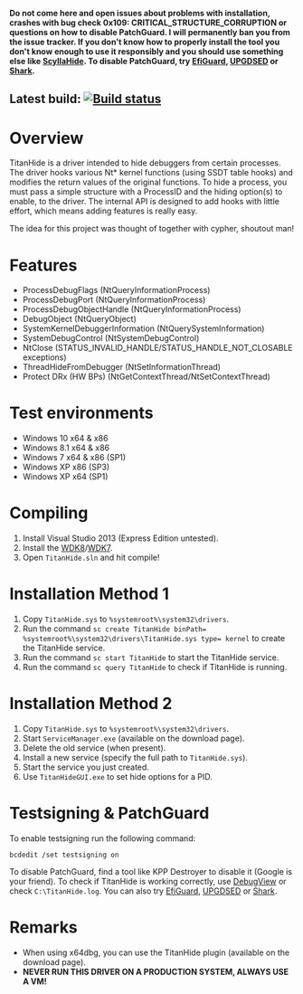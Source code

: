**Do not come here and open issues about problems with installation, crashes with bug check 0x109: CRITICAL_STRUCTURE_CORRUPTION or questions on how to disable PatchGuard. I will permanently ban you from the issue tracker. If you don't know how to properly install the tool you don't know enough to use it responsibly and you should use something else like [ScyllaHide](https://github.com/x64dbg/ScyllaHide). To disable PatchGuard, try [EfiGuard](https://github.com/Mattiwatti/EfiGuard), [UPGDSED](https://github.com/hfiref0x/UPGDSED) or [Shark](https://github.com/9176324/Shark).**

## Latest build: [![Build status](https://ci.appveyor.com/api/projects/status/cb17ic9sxmccc74d?svg=true)](https://ci.appveyor.com/project/mrexodia/titanhide/build/artifacts)

# Overview

TitanHide is a driver intended to hide debuggers from certain processes. The driver hooks various Nt* kernel functions (using SSDT table hooks) and modifies the return values of the original functions. To hide a process, you must pass a simple structure with a ProcessID and the hiding option(s) to enable, to the driver. The internal API is designed to add hooks with little effort, which means adding features is really easy.

The idea for this project was thought of together with cypher, shoutout man!

# Features

- ProcessDebugFlags (NtQueryInformationProcess)
- ProcessDebugPort (NtQueryInformationProcess)
- ProcessDebugObjectHandle (NtQueryInformationProcess)
- DebugObject (NtQueryObject)
- SystemKernelDebuggerInformation (NtQuerySystemInformation)
- SystemDebugControl (NtSystemDebugControl)
- NtClose (STATUS_INVALID_HANDLE/STATUS_HANDLE_NOT_CLOSABLE exceptions)
- ThreadHideFromDebugger (NtSetInformationThread)
- Protect DRx (HW BPs) (NtGetContextThread/NtSetContextThread)

# Test environments

- Windows 10 x64 & x86
- Windows 8.1 x64 & x86
- Windows 7 x64 & x86 (SP1)
- Windows XP x86 (SP3)
- Windows XP x64 (SP1)

# Compiling

1. Install Visual Studio 2013 (Express Edition untested).
2. Install the [WDK8](http://www.microsoft.com/en-us/download/details.aspx?id=42273)/[WDK7](https://www.microsoft.com/en-us/download/details.aspx?id=11800).
3. Open `TitanHide.sln` and hit compile!

# Installation Method 1

1. Copy `TitanHide.sys` to `%systemroot%\system32\drivers`.
2. Run the command `sc create TitanHide binPath= %systemroot%\system32\drivers\TitanHide.sys type= kernel` to create the TitanHide service.
3. Run the command `sc start TitanHide` to start the TitanHide service.
4. Run the command `sc query TitanHide` to check if TitanHide is running.

# Installation Method 2

1. Copy `TitanHide.sys` to `%systemroot%\system32\drivers`.
2. Start `ServiceManager.exe` (available on the download page).
3. Delete the old service (when present).
4. Install a new service (specify the full path to `TitanHide.sys`).
5. Start the service you just created.
6. Use `TitanHideGUI.exe` to set hide options for a PID.

# Testsigning & PatchGuard

To enable testsigning run the following command:

```
bcdedit /set testsigning on
```

To disable PatchGuard, find a tool like KPP Destroyer to disable it (Google is your friend). To check if TitanHide is working correctly, use [DebugView](https://technet.microsoft.com/en-us/sysinternals/debugview.aspx) or check `C:\TitanHide.log`. You can also try [EfiGuard](https://github.com/Mattiwatti/EfiGuard), [UPGDSED](https://github.com/hfiref0x/UPGDSED) or [Shark](https://github.com/9176324/Shark).

# Remarks

- When using x64dbg, you can use the TitanHide plugin (available on the download page).
- **NEVER RUN THIS DRIVER ON A PRODUCTION SYSTEM, ALWAYS USE A VM!**
